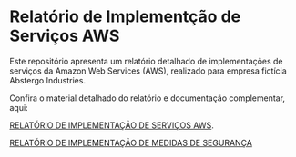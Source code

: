 # Relatório de Implementção de Serviços AWS

Este repositório apresenta um relatório detalhado de implementações de serviços da Amazon Web Services (AWS), realizado para empresa fictícia Abstergo Industries.

Confira o material detalhado do relatório e documentação complementar, aqui:

[RELATÓRIO DE IMPLEMENTAÇÃO DE SERVIÇOS AWS](https://github.com/lirazootech/relatorio-implementacao-servicos-AWS/blob/main/Realat%C3%B3rio_de_Implementacao_dos_Servicos_AWS.md).

[RELATÓRIO DE IMPLEMENTAÇÃO DE MEDIDAS DE SEGURANÇA](https://github.com/lirazootech/relatorio-implementacao-servicos-AWS/blob/main/Relat%C3%B3rio_de_implementa%C3%A7%C3%A3o_de_medidas_de_seguran%C3%A7a.md)


